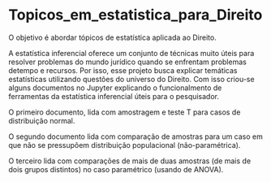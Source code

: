# Topicos_em_estatistica_para_Direito
O objetivo é abordar tópicos de estatística aplicada ao Direito.

A estatística inferencial oferece um conjunto de técnicas muito úteis para resolver problemas do mundo jurídico quando se enfrentam problemas detempo e recursos. Por isso, esse projeto busca explicar temáticas estatísticas utilizando questões do universo do Direito. Com isso criou-se alguns documentos no Jupyter explicando o funcionalmento de ferramentas da estatística inferencial úteis para o pesquisador.

O primeiro documento, lida com amostragem e teste T para casos de distribuição normal.

O segundo documento lida com comparação de amostras para um caso em que não se pressupõem distribuição populacional (não-paramétrica).

O terceiro lida com comparações de mais de duas amostras (de mais de dois grupos distintos) no caso paramétrico (usando de ANOVA).
